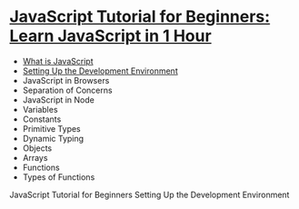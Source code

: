 # [JavaScript Tutorial for Beginners: Learn JavaScript in 1 Hour](https://youtu.be/W6NZfCO5SIk)

* [What is JavaScript](https://youtu.be/W6NZfCO5SIk)
* [Setting Up the Development Environment](https://youtu.be/W6NZfCO5SIk?t=283)
* JavaScript in Browsers
* Separation of Concerns
* JavaScript in Node
* Variables
* Constants
* Primitive Types 
* Dynamic Typing 
* Objects
* Arrays
* Functions
* Types of Functions 

JavaScript Tutorial for Beginners
    Setting Up the Development Environment